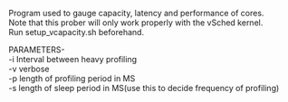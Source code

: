 Program used to gauge capacity, latency and performance of cores.
<br/>
Note that this prober will only work properly with the vSched kernel. 
<br/>
Run setup_vcapacity.sh beforehand.
<br/>

PARAMETERS-
<br/>
-i Interval between heavy profiling
<br/>
-v verbose
<br/>
-p length of profiling period in MS
<br/>
-s length of sleep period in MS(use this to decide frequency of profiling)

